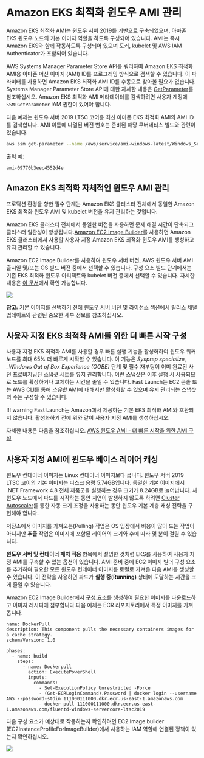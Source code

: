 # Amazon EKS 최적화 윈도우 AMI 관리
Amazon EKS 최적화 AMI는 윈도우 서버 2019를 기반으로 구축되었으며, 아마존 EKS 윈도우 노드의 기본 이미지 역할을 하도록 구성되어 있습니다. AMI는 즉시 Amazon EKS와 함께 작동하도록 구성되어 있으며 도커, kubelet 및 AWS IAM Authenticator가 포함되어 있습니다. 

AWS Systems Manager Parameter Store API를 쿼리하여 Amazon EKS 최적화 AMI용 아마존 머신 이미지 (AMI) ID를 프로그래밍 방식으로 검색할 수 있습니다. 이 파라미터를 사용하면 Amazon EKS 최적화 AMI ID를 수동으로 찾아볼 필요가 없습니다. Systems Manager Parameter Store API에 대한 자세한 내용은 [GetParameter](https://docs.aws.amazon.com/systems-manager/latest/APIReference/API_GetParameter.html)를 참조하십시오. Amazon EKS 최적화 AMI 메타데이터를 검색하려면 사용자 계정에 `SSM:GetParameter` IAM 권한이 있어야 합니다.

다음 예제는 윈도우 서버 2019 LTSC 코어용 최신 아마존 EKS 최적화 AMI의 AMI ID를 검색합니다. AMI 이름에 나열된 버전 번호는 준비된 해당 쿠버네티스 빌드와 관련이 있습니다.

```bash    
aws ssm get-parameter --name /aws/service/ami-windows-latest/Windows_Server-2019-English-Core-EKS_Optimized-1.21/image_id --region us-east-1 --query "Parameter.Value" --output text
```

출력 예:

```
ami-09770b3eec4552d4e
```

## Amazon EKS 최적화 자체적인 윈도우 AMI 관리

프로덕션 환경을 향한 필수 단계는 Amazon EKS 클러스터 전체에서 동일한 Amazon EKS 최적화 윈도우 AMI 및 kubelet 버전을 유지 관리하는 것입니다. 

Amazon EKS 클러스터 전체에서 동일한 버전을 사용하면 문제 해결 시간이 단축되고 클러스터 일관성이 향상됩니다.[Amazon EC2 Image Builder](https://aws.amazon.com/image-builder/)를 사용하면 Amazon EKS 클러스터에서 사용할 사용자 지정 Amazon EKS 최적화 윈도우 AMI를 생성하고 유지 관리할 수 있습니다.

Amazon EC2 Image Builder를 사용하여 윈도우 서버 버전, AWS 윈도우 서버 AMI 출시일 및/또는 OS 빌드 버전 중에서 선택할 수 있습니다. 구성 요소 빌드 단계에서는 기존 EKS 최적화 윈도우 아티팩트와 kubelet 버전 중에서 선택할 수 있습니다. 자세한 내용은 [이 문서](https://docs.aws.amazon.com/eks/latest/userguide/eks-custom-ami-windows.html)에서 확인 가능합니다.

![](./images/build-components.png)

**참고:** 기본 이미지를 선택하기 전에 [윈도우 서버 버전 및 라이선스](licensing.kr.md) 섹션에서 릴리스 채널 업데이트와 관련된 중요한 세부 정보를 참조하십시오.

## 사용자 지정 EKS 최적화 AMI를 위한 더 빠른 시작 구성 ##

사용자 지정 EKS 최적화 AMI를 사용할 경우 빠른 실행 기능을 활성화하여 윈도우 워커 노드를 최대 65% 더 빠르게 시작할 수 있습니다. 이 기능은  _Sysprep specialize_, __Windows Out of Box Experience (OOBE)_ 단계 및 필수 재부팅이 이미 완료된 사전 프로비저닝된 스냅샷 세트를 유지 관리합니다. 이런 스냅샷은 이후 실행 시 사용되므로 노드를 확장하거나 교체하는 시간을 줄일 수 있습니다. Fast Launch는 EC2 콘솔 또는 AWS CLI를 통해 *소유한* AMI에 대해서만 활성화할 수 있으며 유지 관리되는 스냅샷의 수는 구성할 수 있습니다.  

!!! warning
    Fast Launch는 Amazon에서 제공하는 기본 EKS 최적화 AMI와 호환되지 않습니다. 활성화하기 전에 위와 같이 사용자 지정 AMI를 생성하십시오. 
 
자세한 내용은 다음을 참조하십시오. [AWS 윈도우 AMI - 더 빠른 시작을 위한 AMI 구성](https://docs.aws.amazon.com/AWSEC2/latest/WindowsGuide/windows-ami-version-history.html#win-ami-config-fast-launch)

## 사용자 지정 AMI에 윈도우 베이스 레이어 캐싱

윈도우 컨테이너 이미지는 Linux 컨테이너 이미지보다 큽니다. 윈도우 서버 2019 LTSC 코어의 기본 이미지는 디스크 용량 5.74GB입니다. 동일한 기본 이미지에서 .NET Framework 4.8 전체 제품군을 실행하는 경우 크기가 8.24GB로 늘어납니다. 새 윈도우 노드에서 파드를 시작하는 동안 지연이 발생하지 않도록 하려면 [Cluster Autoscaler](https://docs.aws.amazon.com/eks/latest/userguide/cluster-autoscaler.html)를 통한 자동 크기 조정을 사용하는 동안 윈도우 기본 계층 캐싱 전략을 구현해야 합니다.

저장소에서 이미지를 가져오는(Pulling) 작업은 OS 입장에서 비용이 많이 드는 작업이 아니지만 **추출** 작업은 이미지에 포함된 레이어의 크기와 수에 따라 몇 분이 걸릴 수 있습니다.

**윈도우 서버 및 컨테이너 패치 적용** 항목에서 설명한 것처럼 EKS를 사용하여 사용자 지정 AMI를 구축할 수 있는 옵션이 있습니다. AMI 준비 중에 EC2 이미지 빌더 구성 요소를 추가하여 필요한 모든 윈도우 컨테이너 이미지를 로컬로 가져온 다음 AMI를 생성할 수 있습니다. 이 전략을 사용하면 파드가 **실행 중(Running)** 상태에 도달하는 시간을 크게 줄일 수 있습니다.

Amazon EC2 Image Builder에서 [구성 요소](https://docs.aws.amazon.com/imagebuilder/latest/userguide/manage-components.html)를 생성하여 필요한 이미지를 다운로드하고 이미지 레시피에 첨부합니다.다음 예제는 ECR 리포지토리에서 특정 이미지를 가져옵니다. 

```
name: DockerPull
description: This component pulls the necessary containers images for a cache strategy.
schemaVersion: 1.0

phases:
  - name: build
    steps:
      - name: Dockerpull
        action: ExecutePowerShell
        inputs:
          commands:
            - Set-ExecutionPolicy Unrestricted -Force
            - (Get-ECRLoginCommand).Password | docker login --username AWS --password-stdin 111000111000.dkr.ecr.us-east-1.amazonaws.com
            - docker pull 111000111000.dkr.ecr.us-east-1.amazonaws.com/fluentd-windows-servercore-ltsc2019
```

다음 구성 요소가 예상대로 작동하는지 확인하려면 EC2 Image builder (EC2InstanceProfileForImageBuilder)에서 사용하는 IAM 역할에 연결된 정책이 있는지 확인하십시오.

![](./images/permissions-policies.png)


